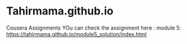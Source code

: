 # Tahirmama.github.io
Cousera Assignments
YOu can check the assignment here :
module 5: https://tahirmama.github.io/module5_solution/index.html
